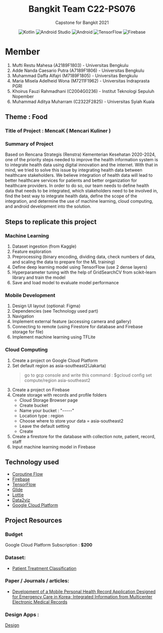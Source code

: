 <h1 align="center">
Bangkit Team C22-PS076
</h1>
<p align="center">
Capstone for Bangkit 2021
</p>
<p align="center">
<img alt="Kotlin" src="https://img.shields.io/badge/Kotlin-4.3.1-blue?logo=kotlin">
<img alt="Android Studio" src="https://img.shields.io/badge/Android%20Studio-4.1.2-green?logo=android-studio">
<img alt="Android" src="https://img.shields.io/badge/Android-3DDC84?logo=android&logoColor=white">
<img alt="TensorFlow" src="https://badges.aleen42.com/src/tensorflow.svg">
<img alt="Firebase" src="https://img.shields.io/badge/firebase-%23039BE5.svg?logo=firebase"/>
</p>

# Member
1. Mufti Restu Mahesa (A2189F1803) - Universitas Bengkulu
2. Adde Nanda Caesario Putra (A7189F1806) - Universitas Bengkulu
3. Muhammad Daffa Alfajri (M7189F1805) - Universitas Bengkulu
4. Maria Misela Adelheid Wona (M7211F1962) - Universitas Indraprasta PGRI
5. Khoirus Fauzi Rahmadhani (C2004G0236) - Institut Teknologi Sepuluh Nopember
6. Muhammad Aditya Muharram (C2322F2825) - Universitas Syiah Kuala

## Theme : Food
### Title of Project : MencaK ( Mencari Kuliner )

### Summary of Project
Based on Rencana Strategis (Renstra) Kementerian Kesehatan 2020-2024, one of the priority steps needed to improve the health information system is to integrate health data using digital innovation and the internet. With that in mind, we tried to solve this issue by integrating health data between healthcare stakeholders. We believe integration of health data will lead to better healthcare services for patients and better organization for healthcare providers. In order to do so, our team needs to define health data that needs to be integrated, which stakeholders need to be involved in, find the best way to integrate health data, define the scope of the integration, and determine the use of machine learning, cloud computing, and android development into the solution.

## Steps to replicate this project
### Machine Learning
1. Dataset ingestion (from Kaggle)
2. Feature exploration
3. Preprocessing (binary encoding, dividing data, check numbers of data, and scaling the data to prepare for the ML training)
4. Define deep learning model using TensorFlow (use 2 dense layers)
5. Hyperparameter tuning with the help of GridSearchCV from scikit-learn library and train the model
6. Save and load model to evaluate model performance

### Mobile Development
1. Design UI layout (optional: Figma)
2. Dependencies (see Technology used part)
3. Navigation
4. Implement external feature (accessing camera and gallery)
5. Connecting to remote (using Firestore for database and Firebase storage for file)
6. Implement machine learning using TFLite

### Cloud Computing
1. Create a project on Google Cloud Platform
2. Set default region as asia-southeast2(Jakarta)
    > go to gcp console and write this command : $gcloud config set compute/region asia-southeast2
3. Create a project on Firebase
4. Create storage with records and profile folders
    - Cloud Storage Browser page
    - Create bucket
    - Name your bucket : "-----"
    - Location type : region
    - Choose where to store your data = asia-southeast2
    - Leave the default setting
    - Create
5. Create a firestore for the database with collection note, patient, record, staff
6. Input machine learning model in Firebase

## Technology used

- [Coroutine Flow](https://developer.android.com/kotlin/flow)
- [Firebase](https://firebase.google.com)
- [TensorFlow](https://www.tensorflow.org/lite/guide/android)
- [Glide](https://github.com/bumptech/glide)
- [Lottie](https://github.com/airbnb/lottie-android)
- [Data2viz](https://github.com/data2viz/data2viz)
- [Google Cloud Platform](https://cloud.google.com/gcp)

## Project Resources
### Budget
Google Cloud Platform Subscription : **$200**

### Dataset:
- [Patient Treatment Classification](https://www.kaggle.com/saurabhshahane/patient-treatment-classification)

### Paper / Journals / articles:
- [Development of a Mobile Personal Health Record Application Designed for Emergency Care in Korea; Integrated Information from Multicenter Electronic Medical Records](https://www.mdpi.com/2076-3417/10/19/6711/pdf)

### Design Apps :
[Design](https://www.figma.com/file/jlg0mPLIWr7AnjQLbTlDD5/Desain-MencaK?node-id=0%3A1)
